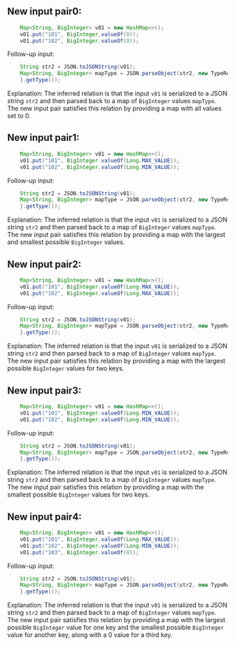 ## New input pair0:
```java
    Map<String, BigInteger> v01 = new HashMap<>();
    v01.put("101", BigInteger.valueOf(0));
    v01.put("102", BigInteger.valueOf(0));
```
Follow-up input:
```java
    String str2 = JSON.toJSONString(v01);
    Map<String, BigInteger> mapType = JSON.parseObject(str2, new TypeReference<Map<String, BigInteger>>() {
    }.getType());
```
Explanation: The inferred relation is that the input `v01` is serialized to a JSON string `str2` and then parsed back to a map of `BigInteger` values `mapType`. The new input pair satisfies this relation by providing a map with all values set to 0.

## New input pair1:
```java
    Map<String, BigInteger> v01 = new HashMap<>();
    v01.put("101", BigInteger.valueOf(Long.MAX_VALUE));
    v01.put("102", BigInteger.valueOf(Long.MIN_VALUE));
```
Follow-up input:
```java
    String str2 = JSON.toJSONString(v01);
    Map<String, BigInteger> mapType = JSON.parseObject(str2, new TypeReference<Map<String, BigInteger>>() {
    }.getType());
```
Explanation: The inferred relation is that the input `v01` is serialized to a JSON string `str2` and then parsed back to a map of `BigInteger` values `mapType`. The new input pair satisfies this relation by providing a map with the largest and smallest possible `BigInteger` values.

## New input pair2:
```java
    Map<String, BigInteger> v01 = new HashMap<>();
    v01.put("101", BigInteger.valueOf(Long.MAX_VALUE));
    v01.put("102", BigInteger.valueOf(Long.MAX_VALUE));
```
Follow-up input:
```java
    String str2 = JSON.toJSONString(v01);
    Map<String, BigInteger> mapType = JSON.parseObject(str2, new TypeReference<Map<String, BigInteger>>() {
    }.getType());
```
Explanation: The inferred relation is that the input `v01` is serialized to a JSON string `str2` and then parsed back to a map of `BigInteger` values `mapType`. The new input pair satisfies this relation by providing a map with the largest possible `BigInteger` values for two keys.

## New input pair3:
```java
    Map<String, BigInteger> v01 = new HashMap<>();
    v01.put("101", BigInteger.valueOf(Long.MIN_VALUE));
    v01.put("102", BigInteger.valueOf(Long.MIN_VALUE));
```
Follow-up input:
```java
    String str2 = JSON.toJSONString(v01);
    Map<String, BigInteger> mapType = JSON.parseObject(str2, new TypeReference<Map<String, BigInteger>>() {
    }.getType());
```
Explanation: The inferred relation is that the input `v01` is serialized to a JSON string `str2` and then parsed back to a map of `BigInteger` values `mapType`. The new input pair satisfies this relation by providing a map with the smallest possible `BigInteger` values for two keys.

## New input pair4:
```java
    Map<String, BigInteger> v01 = new HashMap<>();
    v01.put("101", BigInteger.valueOf(Long.MAX_VALUE));
    v01.put("102", BigInteger.valueOf(Long.MIN_VALUE));
    v01.put("103", BigInteger.valueOf(0));
```
Follow-up input:
```java
    String str2 = JSON.toJSONString(v01);
    Map<String, BigInteger> mapType = JSON.parseObject(str2, new TypeReference<Map<String, BigInteger>>() {
    }.getType());
```
Explanation: The inferred relation is that the input `v01` is serialized to a JSON string `str2` and then parsed back to a map of `BigInteger` values `mapType`. The new input pair satisfies this relation by providing a map with the largest possible `BigInteger` value for one key and the smallest possible `BigInteger` value for another key, along with a 0 value for a third key.
